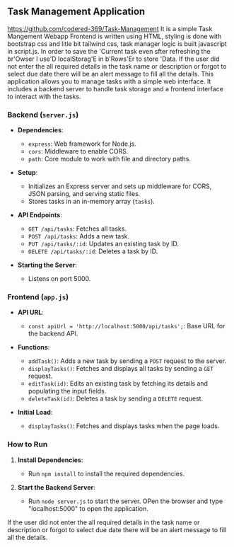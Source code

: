 ## Task Management Application
https://github.com/codered-369/Task-Management
It is a simple Task Mangement Webapp
Frontend is written using HTML, styling is done with bootstrap css and litle bit tailwind css, task manager logic is built javascript in script.js.
In order to save the 'Current task even sfter refreshing the br'Owser I use'D localStorag'E in b'Rows'Er to store 'Data.
If the user did not enter the all required details in the task name or description or forgot to select due date there will be an alert message to fill all the details.
This application allows you to manage tasks with a simple web interface. It includes a backend server to handle task storage and a frontend interface to interact with the tasks.

### Backend (`server.js`)

- **Dependencies**:
  - `express`: Web framework for Node.js.
  - `cors`: Middleware to enable CORS.
  - `path`: Core module to work with file and directory paths.

- **Setup**:
  - Initializes an Express server and sets up middleware for CORS, JSON parsing, and serving static files.
  - Stores tasks in an in-memory array (`tasks`).

- **API Endpoints**:
  - `GET /api/tasks`: Fetches all tasks.
  - `POST /api/tasks`: Adds a new task.
  - `PUT /api/tasks/:id`: Updates an existing task by ID.
  - `DELETE /api/tasks/:id`: Deletes a task by ID.

- **Starting the Server**:
  - Listens on port 5000.

### Frontend (`app.js`)

- **API URL**:
  - `const apiUrl = 'http://localhost:5000/api/tasks';`: Base URL for the backend API.

- **Functions**:
  - `addTask()`: Adds a new task by sending a `POST` request to the server.
  - `displayTasks()`: Fetches and displays all tasks by sending a `GET` request.
  - `editTask(id)`: Edits an existing task by fetching its details and populating the input fields.
  - `deleteTask(id)`: Deletes a task by sending a `DELETE` request.

- **Initial Load**:
  - `displayTasks()`: Fetches and displays tasks when the page loads.

### How to Run

1. **Install Dependencies**:
   - Run `npm install` to install the required dependencies.

2. **Start the Backend Server**:
   - Run `node server.js` to start the server.
   OPen the browser and type "localhost:5000" to open the application.

If the user did not enter the all required details in the task name or description or forgot to select due date there will be an alert message to fill all the details.


